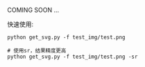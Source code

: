 COMING SOON ...


快速使用:
```shell
python get_svg.py -f test_img/test.png

# 使用sr，结果精度更高
python get_svg.py -f test_img/test.png -sr
```